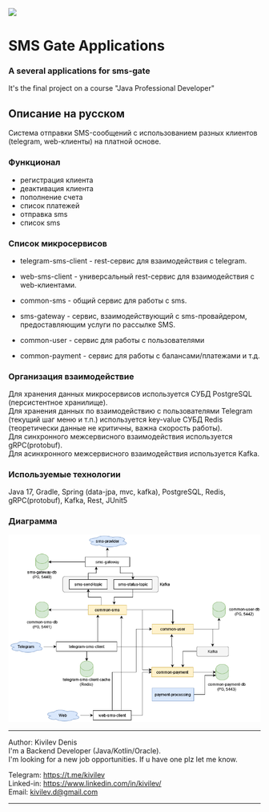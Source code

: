 ![](https://github.com/kivilev/sms-gate-applications/workflows/tests/badge.svg)
# SMS Gate Applications
### A several applications for sms-gate
It's the final project on a course "Java Professional Developer"

## Описание на русском
Система отправки SMS-сообщений с использованием разных клиентов (telegram, web-клиенты) на платной основе.

### Функционал
* регистрация клиента
* деактивация клиента
* пополнение счета
* список платежей
* отправка sms
* список sms

### Список микросервисов
* telegram-sms-client - rest-сервис для взаимодействия с telegram.
* web-sms-client - универсальный rest-сервис для взаимодействия с web-клиентами.

* common-sms - общий сервис для работы с sms.
* sms-gateway - сервис, взаимодействующий с sms-провайдером, предоставляющим услуги по рассылке SMS.

* common-user - сервис для работы с пользователями
* common-payment - сервис для работы с балансами/платежами и т.д.

### Организация взаимодействие

Для хранения данных микросервисов используется СУБД PostgreSQL (персистентное хранилище).  
Для хранения данных по взаимодействию с пользователями Telegram (текущий шаг меню и т.п.) используется key-value СУБД Redis (теоретически данные не критичны, важна скорость работы).  
Для синхронного межсервисного взаимодействия используется gRPC(protobuf).  
Для асинхронного межсервисного взаимодействия используется Kafka.  

### Используемые технологии 
Java 17, Gradle, Spring (data-jpa, mvc, kafka), PostgreSQL, Redis, gRPC(protobuf), Kafka, Rest, JUnit5

### Диаграмма

![](diagram.png)

---
Author: Kivilev Denis  
I'm a Backend Developer (Java/Kotlin/Oracle).  
I'm looking for a new job opportunities. If u have one plz let me know.

Telegram: https://t.me/kivilev  
Linked-in: https://www.linkedin.com/in/kivilev/  
Email: kivilev.d@gmail.com  

---
